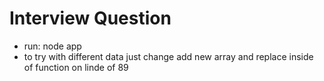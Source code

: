 # Interview Question

- run: node app
- to try with different data just change add new array and replace inside of function on linde of 89